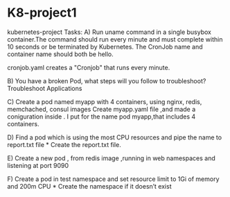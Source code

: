 # K8-project1
kubernetes-project Tasks:
A) Run uname command in a single busybox container.The command should run every minute and must complete within 10 seconds or be terminated by Kubernetes. The CronJob name and container name should both be hello.

cronjob.yaml creates a "Cronjob" that runs every minute.

B) You have a broken Pod, what steps will you follow to troubleshoot? Troubleshoot Applications

C) Create a pod named myapp with 4 containers, using nginx, redis, memchached, consul images Create myapp.yaml file ,and made a coniguration inside . I put for the name pod myapp,that includes 4 containers.

D) Find a pod which is using the most CPU resources and pipe the name to report.txt file * Create the report.txt file.

E) Create a new pod , from redis image ,running in web namespaces and listening at port 9090

F) Create a pod in test namespace and set resource limit to 1Gi of memory and 200m CPU * Create the namespace if it doesn’t exist
